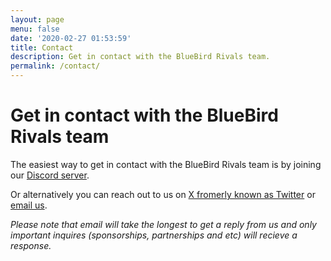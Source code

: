 ```yaml
---
layout: page
menu: false
date: '2020-02-27 01:53:59'
title: Contact
description: Get in contact with the BlueBird Rivals team.
permalink: /contact/
---
```


# Get in contact with the BlueBird Rivals team
The easiest way to get in contact with the BlueBird Rivals team is by joining our [Discord server](https://discord.gg/bluebirdrivals).

Or alternatively you can reach out to us on [X fromerly known as Twitter](https://twitter.com/BlueBirdRivals) or [email us](mailto:bluebirdrivals@hotmail.com).

*Please note that email will take the longest to get a reply from us and only important inquires (sponsorships, partnerships and etc) will recieve a response.*
